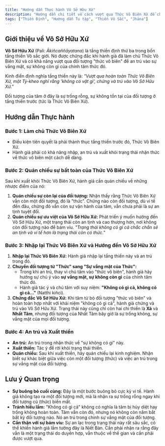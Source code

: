 ```yaml
---
title: "Hướng dẫn Thực hành Vô Sở Hữu Xứ"
description: "Hướng dẫn chi tiết về cách vượt qua Thức Vô Biên Xứ để chứng đắc và an trú vào Vô Sở Hữu Xứ, tầng thiền Vô sắc thứ ba."
tags: ["Thiền Định", "Hướng dẫn Tu tập", "Thiền Vô Sắc", "Jhāna"]
---
```


## Giới thiệu về Vô Sở Hữu Xứ

**Vô Sở Hữu Xứ** (Pali: *Ākiñcaññāyatana*) là tầng thiền định thứ ba trong bốn tầng thiền Vô sắc giới. Nó được chứng đắc khi hành giả đã làm chủ Thức Vô Biên Xứ và có khả năng vượt qua đối tượng "thức vô biên" để an trú vào sự vắng mặt, sự không còn gì của chính tâm thức đó.

Kinh điển định nghĩa tầng thiền này là: *"Vượt qua hoàn toàn Thức Vô Biên Xứ, một Tỳ-kheo nghĩ rằng 'không có vật gì', chứng và trú vào Vô Sở Hữu Xứ."*

Đối tượng của tâm ở đây là sự trống rỗng, sự không tồn tại của đối tượng ở tầng thiền trước (tức là Thức Vô Biên Xứ).

## Hướng dẫn Thực hành

### Bước 1: Làm chủ Thức Vô Biên Xứ
- Điều kiện tiên quyết là phải thành thục tầng thiền trước đó, Thức Vô Biên Xứ.
- Hành giả phải có khả năng nhập, an trú và xuất khỏi trạng thái nhận thức về thức vô biên một cách dễ dàng.

### Bước 2: Quán chiếu sự bất toàn của Thức Vô Biên Xứ
Sau khi xuất khỏi Thức Vô Biên Xứ, hành giả cần quán chiếu về những nhược điểm của nó:
1.  **Quán chiếu sự còn lại của đối tượng:** Nhận thấy rằng Thức Vô Biên Xứ vẫn còn một đối tượng, đó là "thức". Chừng nào còn đối tượng, dù vi tế đến đâu, chừng đó vẫn còn sự vận hành của tâm, vẫn chưa phải là sự an tịnh tuyệt đối.
2.  **Quán chiếu sự ưu việt của Vô Sở Hữu Xứ:** Phát triển ý muốn hướng đến Vô Sở Hữu Xứ, một trạng thái còn an tịnh và cao thượng hơn, nơi không còn đối tượng nào để bám víu. *"Trạng thái không có gì cả chắc chắn sẽ an tịnh và vi tế hơn là trạng thái còn có thức."*

### Bước 3: Nhập lại Thức Vô Biên Xứ và Hướng đến Vô Sở Hữu Xứ
1.  **Nhập lại Thức Vô Biên Xứ:** Hành giả nhập lại tầng thiền này và an trú trong đó.
2.  **Chuyển đối tượng từ "Thức" sang "Sự vắng mặt của Thức":**
    - Trong khi an trú, thay vì chú tâm vào "thức vô biên", hành giả hãy hướng sự chú ý vào **sự vắng mặt, sự không còn gì** của chính tâm thức đó.
    - Hành giả tác ý và chú tâm với suy niệm: **"Không có gì cả, không có gì cả..."** (Natthi kiñci).
3.  **Chứng đắc Vô Sở Hữu Xứ:** Khi tâm từ bỏ đối tượng "thức vô biên" và hoàn toàn hợp nhất với khái niệm "không có gì cả", hành giả chứng và trú vào Vô Sở Hữu Xứ. Trạng thái này cũng chỉ còn hai chi thiền là **Xả** và **Nhất Tâm**, nhưng đối tượng của Nhất Tâm bây giờ là sự trống không, sự vắng mặt của mọi đối tượng.

### Bước 4: An trú và Xuất thiền
- **An trú:** An trú trong nhận thức về "sự không có gì" này.
- **Xuất thiền:** Tác ý để rời khỏi trạng thái thiền.
- **Quán chiếu:** Sau khi xuất thiền, hãy quán chiếu lại kinh nghiệm. Nhận biết sự khác biệt giữa việc còn một đối tượng (thức) và việc an trú trong sự vắng mặt của đối tượng.

## Lưu ý Quan trọng
- **Sự buông bỏ cuối cùng:** Đây là một bước buông bỏ cực kỳ vi tế. Hành giả không tạo ra một đối tượng mới, mà là nhận ra sự trống rỗng ngay khi đối tượng cũ (thức) biến mất.
- **Tránh hiểu lầm:** "Không có gì cả" không có nghĩa là tâm bị hủy diệt hay trống không hoàn toàn. Tâm vẫn còn đó, nhưng nó không còn nắm bắt bất kỳ đối tượng nào. Nó an trú trong chính sự vắng mặt của đối tượng.
- **Cẩn thận với sự bám víu:** Sự an lạc trong trạng thái này rất sâu sắc, có thể khiến hành giả lầm tưởng đây là Niết Bàn. Cần phải nhận ra rằng đây vẫn là một trạng thái do duyên hợp, vẫn thuộc về thế gian và cần phải được vượt qua.
